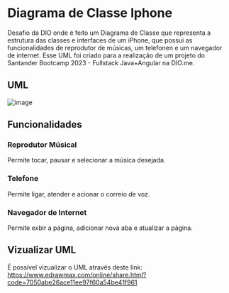 # Diagrama de Classe Iphone
Desafio da DIO onde é feito um Diagrama de Classe que representa a estrutura das classes e interfaces de um iPhone, que possui as funcionalidades de reprodutor de músicas, um telefonen e um navegador de internet. Esse UML foi criado para a realização de um projeto do Santander Bootcamp 2023 - Fullstack Java+Angular na DIO.me. 

## UML
![image](https://github.com/carladfb/diagrama-classe-iphone/assets/107011235/d4e6f55c-154e-4658-a950-256cafd1e5cf)

## Funcionalidades
### Reprodutor Músical 
Permite tocar, pausar e selecionar a música desejada.

### Telefone
Permite ligar, atender e acionar o correio de voz.

### Navegador de Internet
Permite exbir a página, adicionar nova aba e atualizar a página.

## Vizualizar UML
É possível vizualizar o UML através deste link: https://www.edrawmax.com/online/share.html?code=7050abe26ace11ee97f60a54be41f961
